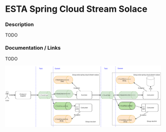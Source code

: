 # ESTA Spring Cloud Stream Solace

### Description
TODO


### Documentation / Links
TODO

![ImageApplicationOverview](ApplicationOverview.png) 